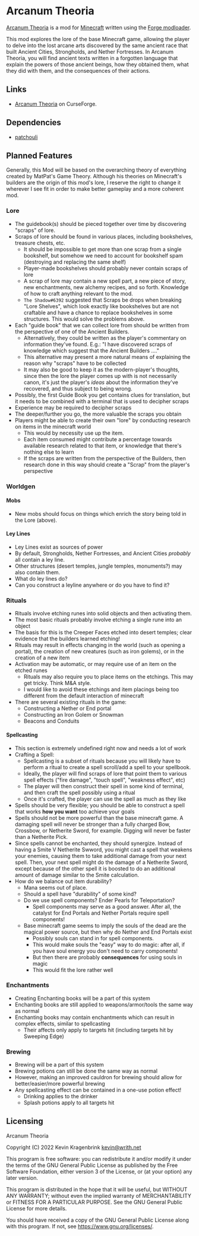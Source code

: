 # Arcanum Theoria
[Arcanum Theoria](https://github.com/SoSly/ArcanumTheoria) is a mod for [Minecraft](https://www.minecraft.net/) written 
using the [Forge modloader](https://files.minecraftforge.net/net/minecraftforge/forge/).

This mod explores the lore of the base Minecraft game, allowing the player to delve into the lost arcane arts discovered 
by the same ancient race that built Ancient Cities, Strongholds, and Nether Fortresses.  In Arcanum Theoria, you will 
find ancient texts written in a forgotten language that explain the powers of those ancient beings, how they obtained 
them, what they did with them, and the consequences of their actions.

## Links
- [Arcanum Theoria](https://www.curseforge.com/minecraft/mc-mods/arcanum-theoria) on CurseForge.

## Dependencies
- [patchouli](https://www.curseforge.com/minecraft/mc-mods/patchouli)

## Planned Features
Generally, this Mod will be based on the overarching theory of everything created by MatPat's Game Theory.  Although his
theories on Minecraft's builders are the origin of this mod's lore, I reserve the right to change it wherever I see fit 
in order to make better gameplay and a more coherent mod. 

### Lore
- The guidebook(s) should be pieced together over time by discovering "scraps" of lore.
- Scraps of lore should be found in various places, including bookshelves, treasure chests, etc.
  - It should be impossible to get more than one scrap from a single bookshelf, but somehow we need to account for bookshelf spam (destroying and replacing the same shelf)
  - Player-made bookshelves should probably never contain scraps of lore
  - A scrap of lore may contain a new spell part, a new piece of story, new enchantments, new alchemy recipes, and so forth.  Knowledge of how to craft anything relevant to the mod.
  - `The Shadow#6392` suggested that Scraps be drops when breaking "Lore Shelves", which look exactly like bookshelves but are not craftable and have a chance to replace bookshelves in some structures. This would solve the problems above. 
- Each "guide book" that we can collect lore from should be written from the perspective of one of the Ancient Builders.
  - Alternatively, they could be written as the player's commentary on information they've found. E.g.: "I have discovered scraps of knowledge which suggest that the Ancient Builders ...."
  - This alternative may present a more natural means of explaining the reason why "scraps" have to be collected
  - It may also be good to keep it as the modern-player's thoughts, since then the lore the player comes up with is not necessarily canon, it's just the player's _ideas_ about the information they've recovered, and thus subject to being wrong.
- Possibly, the first Guide Book you get contains clues for translation, but it needs to be combined with a terminal that is used to decipher scraps
- Experience may be required to decipher scraps
- The deeper/further you go, the more valuable the scraps you obtain
- Players might be able to create their own "lore" by conducting research on items in the minecraft world
  - This would by necessity use up the item.
  - Each item consumed might contribute a percentage towards available research related to that item, or knowledge that there's nothing else to learn
  - If the scraps are written from the perspective of the Builders, then research done in this way should create a "Scrap" from the player's perspective

### Worldgen
#### Mobs
- New mobs should focus on things which enrich the story being told in the Lore (above).

#### Ley Lines
- Ley Lines exist as sources of power
- By default, Strongholds, Nether Fortresses, and Ancient Cities _probably_ all contain a ley line.
- Other structures (desert temples, jungle temples, monuments?)  may also contain them.
- What do ley lines do?
- Can you construct a leyline anywhere or do you have to find it?

### Rituals
- Rituals involve etching runes into solid objects and then activating them.
- The most basic rituals probably involve etching a single rune into an object
- The basis for this is the Creeper Faces etched into desert temples; clear evidence that the builders learned etching!
- Rituals may result in effects changing in the world (such as opening a portal), the creation of new creatures (such as iron golems), or in the creation of a new item
- Activation may be automatic, or may require use of an item on the etched runes
  - Rituals may also require you to place items on the etchings.  This may get tricky. Think M&A style.
  - I would like to avoid these etchings and item placings being too different from the default interaction of minecraft
- There are several existing rituals in the game:
  - Constructing a Nether or End portal
  - Constructing an Iron Golem or Snowman
  - Beacons and Conduits

#### Spellcasting
- This section is extremely undefined right now and needs a lot of work
- Crafting a Spell:
  - Spellcasting is a subset of rituals because you will likely have to perform a ritual to create a spell scroll/add a spell to your spellbook.
  - Ideally, the player will find scraps of lore that point them to various spell effects ("fire damage", "touch spell",  "weakness effect", etc)
  - The player will then construct their spell in some kind of terminal, and then craft the spell possibly using a ritual
  - Once it's crafted, the player can use the spell as much as they like
- Spells should be very flexible; you should be able to construct a spell that works **how you want** too achieve your goals
- Spells should not be more powerful than the base minecraft game. A damaging spell will never be stronger than a fully charged Bow, Crossbow, or Netherite Sword, for example. Digging will never be faster than a Netherite Pick.
- Since spells cannot be enchanted, they should synergize.  Instead of having a Smite V Netherite Swword, you might cast a spell that weakens your enemies, causing them to take additional damage from your next spell.  Then, your next spell might do the damage of a Netherite Sword, except because of the other spell it is boosted to do an additional amount of damage similar to the Smite calculation.
- How do we balance out item durability? 
  - Mana seems out of place. 
  - Should a spell have "durability" of some kind?
  - Do we use spell components? Ender Pearls for Teleportation?
    - Spell components may serve as a good answer. After all, the catalyst for End Portals and Nether Portals require spell components!
  - Base minecraft game seems to imply the souls of the dead are the magical power source, but then why do Nether and End Portals exist
    - Possibly souls can stand in for spell components.  
    - This would make souls the "easy" way to do magic: after all, if you have soul energy you don't need to carry components!
    - But then there are probably **consequences** for using souls in magic
    - This would fit the lore rather well

### Enchantments
- Creating Enchanting books will be a part of this system
- Enchanting books are still applied to weapons/armor/tools the same way as normal
- Enchanting books may contain enchantments which can result in complex effects, similar to spellcasting
  - Their affects only apply to targets hit (including targets hit by Sweeping Edge)

### Brewing
- Brewing will be a part of this system
- Brewing potions can still be done the same way as normal
- However, making an improved cauldron for brewing should allow for better/easier/more powerful brewing
- Any spellcasting effect can be contained in a one-use potion effect!  
  - Drinking applies to the drinker
  - Splash potions apply to all targets hit

## Licensing
Arcanum Theoria

Copyright (C) 2022 Kevin Kragenbrink <kevin@writh.net>

This program is free software: you can redistribute it and/or modify
it under the terms of the GNU General Public License as published by
the Free Software Foundation, either version 3 of the License, or
(at your option) any later version.

This program is distributed in the hope that it will be useful,
but WITHOUT ANY WARRANTY; without even the implied warranty of
MERCHANTABILITY or FITNESS FOR A PARTICULAR PURPOSE.  See the
GNU General Public License for more details.

You should have received a copy of the GNU General Public License
along with this program.  If not, see <https://www.gnu.org/licenses/>.